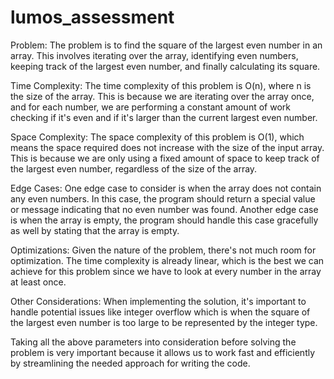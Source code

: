 # lumos_assessment

Problem:
The problem is to find the square of the largest even number in an array. This involves iterating over the array, identifying even numbers, keeping track of the largest even number, and finally calculating its square.

Time Complexity:
The time complexity of this problem is O(n), where n is the size of the array. This is because we are iterating over the array once, and for each number, we are performing a constant amount of work checking if it's even and if it's larger than the current largest even number.

Space Complexity:
The space complexity of this problem is O(1), which means the space required does not increase with the size of the input array. This is because we are only using a fixed amount of space to keep track of the largest even number, regardless of the size of the array.

Edge Cases:
One edge case to consider is when the array does not contain any even numbers. In this case, the program should return a special value or message indicating that no even number was found. Another edge case is when the array is empty, the program should handle this case gracefully as well by stating that the array is empty.

Optimizations:
Given the nature of the problem, there's not much room for optimization. The time complexity is already linear, which is the best we can achieve for this problem since we have to look at every number in the array at least once.

Other Considerations:
When implementing the solution, it's important to handle potential issues like integer overflow which is when the square of the largest even number is too large to be represented by the integer type.

Taking all the above parameters into consideration before solving the problem is very important because it allows us to work fast and efficiently by
streamlining the needed approach for writing the code.